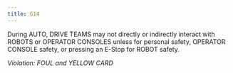 ```yaml
---
title: G14
---
```

During AUTO, DRIVE TEAMS may not directly or indirectly interact with ROBOTS or OPERATOR CONSOLES unless for personal safety, OPERATOR CONSOLE safety, or pressing an E-Stop for ROBOT safety.

_Violation: FOUL and YELLOW CARD_
